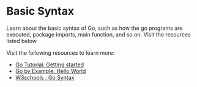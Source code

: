 # Basic Syntax

Learn about the basic syntax of Go, such as how the go programs are executed, package imports, main function, and so on. Visit the resources listed below

Visit the following resources to learn more:

- [Go Tutorial: Getting started](https://go.dev/doc/tutorial/getting-started)
- [Go by Example: Hello World](https://gobyexample.com/hello-world)
- [W3schools : Go Syntax](https://www.w3schools.com/go/go_syntax.php)
